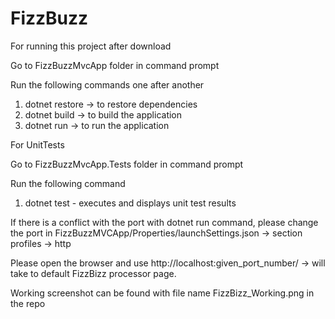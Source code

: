 # FizzBuzz
For running this project after download

Go to FizzBuzzMvcApp folder in command prompt

Run the following commands one after another 
  1. dotnet restore -> to restore dependencies 
  2. dotnet build -> to build the application
  3. dotnet run -> to run the application

For UnitTests

Go to FizzBuzzMvcApp.Tests folder in command prompt

Run the following command
  1. dotnet test - executes and displays unit test results

If there is a conflict with the port with dotnet run command, please change the port in FizzBuzzMVCApp/Properties/launchSettings.json -> section profiles -> http

Please open the browser and use http://localhost:given_port_number/ -> will take to default FizzBizz processor page.

Working screenshot can be found with file name FizzBizz_Working.png in the repo

